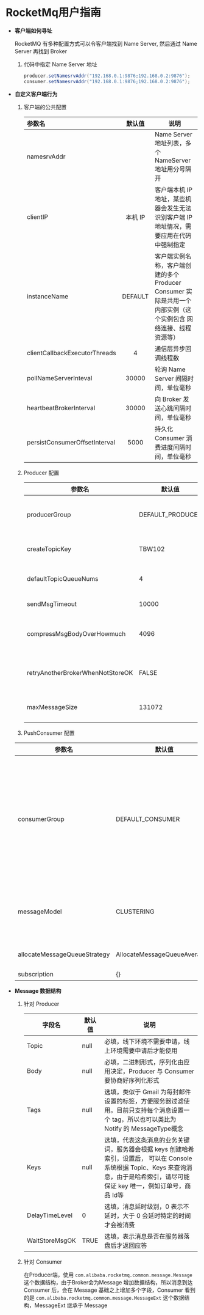 # RocketMq用户指南

- **客户端如何寻址**

  RocketMQ 有多种配置方式可以令客户端找到 Name Server, 然后通过 Name Server 再找到 Broker 

  1. 代码中指定 Name Server 地址

     ~~~java
     producer.setNamesrvAddr("192.168.0.1:9876;192.168.0.2:9876");
     consumer.setNamesrvAddr("192.168.0.1:9876;192.168.0.2:9876");
     ~~~

- **自定义客户端行为**

  1. 客户端的公共配置 

     | 参数名                        | 默认值  | 说明                                                         |
     | :---------------------------- | :-----: | ------------------------------------------------------------ |
     | namesrvAddr                   |         | Name Server 地址列表，多个 NameServer 地址用分号隔开         |
     | clientIP                      | 本机 IP | 客户端本机 IP 地址，某些机器会发生无法识别客户端  IP 地址情况，需要应用在代码中强制指定 |
     | instanceName                  | DEFAULT | 客户端实例名称，客户端创建的多个 Producer  Consumer 实际是共用一个内部实例（这个实例包含  网络连接、线程资源等） |
     | clientCallbackExecutorThreads |    4    | 通信层异步回调线程数                                         |
     | pollNameServerInteval         |  30000  | 轮询 Name Server 间隔时间，单位毫秒                          |
     | heartbeatBrokerInterval       |  30000  | 向 Broker 发送心跳间隔时间，单位毫秒                         |
     | persistConsumerOffsetInterval |  5000   | 持久化 Consumer 消费进度间隔时间，单位毫秒                   |

  2. Producer 配置 

     | 参数名                           | 默认值           | 说明                                                         |
     | -------------------------------- | ---------------- | ------------------------------------------------------------ |
     | producerGroup                    | DEFAULT_PRODUCER | Producer 组名，多个 Producer 如果属于一个应用，发送同样的消息，则应该将它们归为同一组 |
     | createTopicKey                   | TBW102           | 在发送消息时，自动创建服务器不存在的 topic，需要指定 Key     |
     | defaultTopicQueueNums            | 4                | 在发送消息时，自动创建服务器不存在的 topic，默认创建的队列数 |
     | sendMsgTimeout                   | 10000            | 发送消息超时时间，单位毫秒                                   |
     | compressMsgBodyOverHowmuch       | 4096             | 消息 Body 超过多大开始压缩（Consumer 收到消息会自动解压缩），单位字节 |
     | retryAnotherBrokerWhenNotStoreOK | FALSE            | 如果发送消息返回 sendResult，但是 sendStatus!=SEND_OK，是否重试发送 |
     | maxMessageSize                   | 131072           | 客户端限制的消息大小，超过报错，同时 服务端也会限制          |

  3.  PushConsumer 配置 

     | 参数名                       | 默认值                        | 说明                                                         |
     | ---------------------------- | ----------------------------- | ------------------------------------------------------------ |
     | consumerGroup                | DEFAULT_CONSUMER              | Consumer 组名，多个 Consumer 如果属于一个应用，订阅同样的消 息，且消费逻辑一致，则应该将它 们归为同一组 |
     | messageModel                 | CLUSTERING                    | 消息模型，支持以下两种  1、集群消费 2、广播消费              |
     | allocateMessageQueueStrategy | AllocateMessageQueueAveragely | Rebalance 算法实现策略                                       |
     | subscription                 | {}                            | 订阅关系                                                     |

- **Message 数据结构**

  1. 针对 Producer 

     | 字段名         | 默认值 | 说明                                                         |
     | -------------- | ------ | ------------------------------------------------------------ |
     | Topic          | null   | 必填，线下环境不需要申请，线上环境需要申请后才能使用         |
     | Body           | null   | 必填，二进制形式，序列化由应用决定，Producer 与 Consumer 要协商好序列化形式 |
     | Tags           | null   | 选填，类似于 Gmail 为每封邮件设置的标签，方便服务器过滤使用。目前只支持每个消息设置一个 tag，所以也可以类比为 Notify 的 MessageType概念 |
     | Keys           | null   | 选填，代表这条消息的业务关键词，服务器会根据 keys 创建哈希索引，设置后， 可以在 Console 系统根据 Topic、Keys 来查询消息，由于是哈希索引，请尽可能 保证 key 唯一，例如订单号，商品 Id等 |
     | DelayTimeLevel | 0      | 选填，消息延时级别，0 表示不延时，大于 0 会延时特定的时间才会被消费 |
     | WaitStoreMsgOK | TRUE   | 选填，表示消息是否在服务器落盘后才返回应答                   |

  2. 针对 Consumer

     在Producer端，使用 `com.alibaba.rocketmq.common.message.Message` 这个数据结构，由于Broker会为Message 增加数据结构，所以消息到达 Consumer 后，会在 Message 基础之上增加多个字段，Consumer 看到的是  `com.alibaba.rocketmq.common.message.MessageExt`  这个数据结构，MessageExt 继承于 Message 

